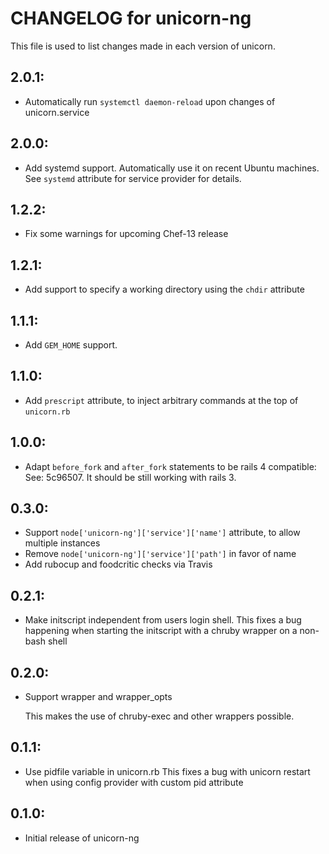 # CHANGELOG for unicorn-ng

This file is used to list changes made in each version of unicorn.

## 2.0.1:
- Automatically run `systemctl daemon-reload` upon changes of unicorn.service

## 2.0.0:
- Add systemd support. Automatically use it on recent Ubuntu machines.
  See `systemd` attribute for service provider for details.

## 1.2.2:
- Fix some warnings for upcoming Chef-13 release

## 1.2.1:
- Add support to specify a working directory using the `chdir` attribute

## 1.1.1:
- Add `GEM_HOME` support.

## 1.1.0:
- Add `prescript` attribute, to inject arbitrary commands at the top of `unicorn.rb`


## 1.0.0:
- Adapt `before_fork` and `after_fork` statements to be rails 4 compatible:
  See: 5c96507. It should be still working with rails 3.


## 0.3.0:
- Support `node['unicorn-ng']['service']['name']` attribute, to allow multiple instances
- Remove `node['unicorn-ng']['service']['path']` in favor of name
- Add rubocup and foodcritic checks via Travis

## 0.2.1:
- Make initscript independent from users login shell.
  This fixes a bug happening when starting the initscript with a chruby wrapper on a non-bash shell

## 0.2.0:
- Support wrapper and wrapper\_opts

  This makes the use of chruby-exec and other wrappers possible.

## 0.1.1:
- Use pidfile variable in unicorn.rb
  This fixes a bug with unicorn restart when using config provider with custom pid attribute

## 0.1.0:

- Initial release of unicorn-ng
